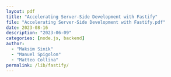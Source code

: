 ```yaml
---
layout: pdf
title: "Accelerating Server-Side Development with Fastify"
file: "Accelerating Server-Side Development with Fastify.pdf"
date: 2023-08-16
description: "2023-06-09"
categories: [node.js, backend]
author:
  - "Maksim Sinik"
  - "Manuel Spigolon"
  - "Matteo Collina"
permalink: /lib/fastify/
---
```

